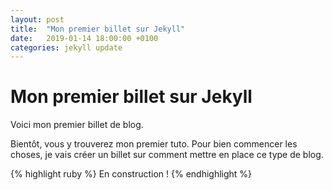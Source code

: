 ```yaml
---
layout: post
title:  "Mon premier billet sur Jekyll"
date:   2019-01-14 18:00:00 +0100
categories: jekyll update
---
```

# Mon premier billet sur Jekyll

Voici mon premier billet de blog. 

Bientôt, vous y trouverez mon premier tuto. Pour bien commencer les choses, je vais créer un billet sur comment mettre en place ce type de blog.

{% highlight ruby %}
En construction !
{% endhighlight %}